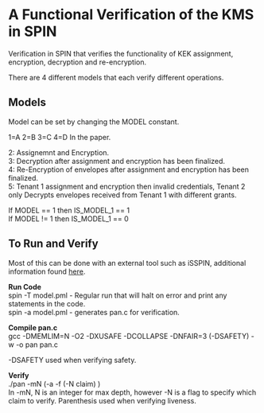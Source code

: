# A Functional Verification of the KMS in SPIN
Verification in SPIN that verifies the functionality of KEK assignment, encryption, decryption and re-encryption.<br/>

There are 4 different models that each verify different operations. <br/>

## Models

Model can be set by changing the MODEL constant.<br/>
    
1=A 2=B 3=C 4=D In the paper.<br/>

2: Assignemnt and Encryption.<br/>
3: Decryption after assignment and encryption has been finalized.<br/>
4: Re-Encryption of envelopes after assignment and encryption has been finalized.<br/> 
5: Tenant 1 assignment and encryption then invalid credentials, Tenant 2 only Decrypts envelopes received from Tenant 1 with different grants.<br/>

If MODEL == 1 then IS_MODEL_1 == 1 <br/>
If MODEL != 1 then IS_MODEL_1 == 0<br/>

## To Run and Verify
Most of this can be done with an external tool such as iSSPIN, additional information found [here](https://spinroot.com/spin/Man/README.html).   <br />

**Run Code**<br />
spin -T model.pml - Regular run that will halt on error and print any statements in the code. <br />
spin -a model.pml - generates pan.c for verification. <br />

**Compile pan.c**<br />
gcc -DMEMLIM=N -O2 -DXUSAFE -DCOLLAPSE -DNFAIR=3 (-DSAFETY) -w -o pan pan.c <br />

-DSAFETY used when verifying safety. <br/>

**Verify**<br />
./pan -mN (-a -f (-N claim) ) <br />
In -mN, N is an integer for max depth, however -N is a flag to specify which claim to verify.
Parenthesis used when verifying liveness. <br/>


